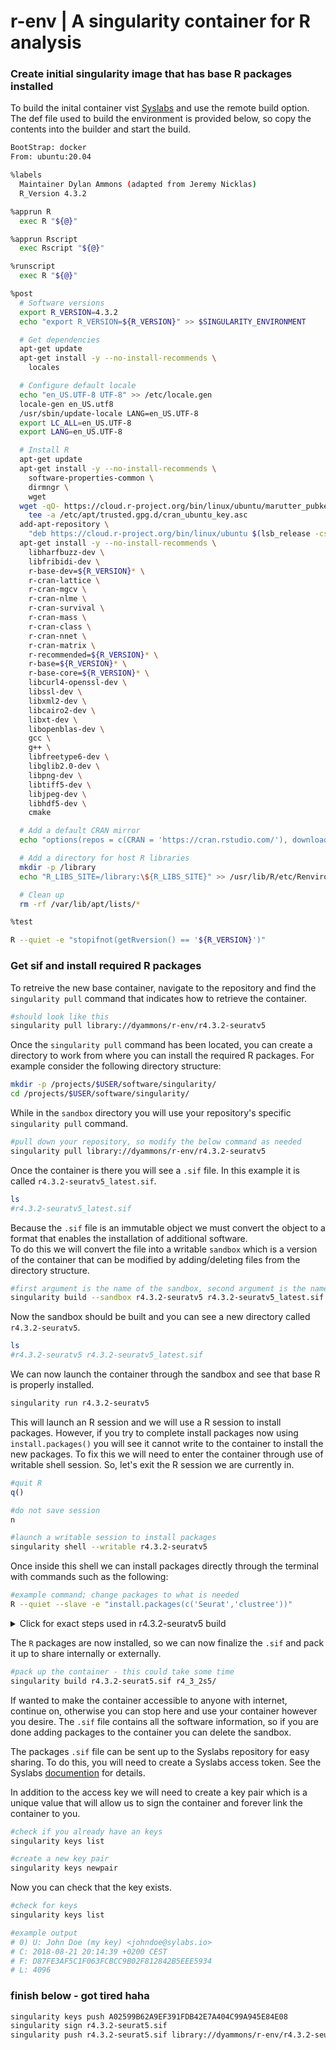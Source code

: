 # r-env | A singularity container for R analysis 


### Create initial singularity image that has base R packages installed
To build the inital container vist [Syslabs](https://cloud.sylabs.io/) and use the remote build option. The def file used to build the environment is provided below, so copy the contents into the builder and start the build.

```sh
BootStrap: docker
From: ubuntu:20.04

%labels
  Maintainer Dylan Ammons (adapted from Jeremy Nicklas)
  R_Version 4.3.2

%apprun R
  exec R "${@}"

%apprun Rscript
  exec Rscript "${@}"

%runscript
  exec R "${@}"

%post
  # Software versions
  export R_VERSION=4.3.2
  echo "export R_VERSION=${R_VERSION}" >> $SINGULARITY_ENVIRONMENT

  # Get dependencies
  apt-get update
  apt-get install -y --no-install-recommends \
    locales

  # Configure default locale
  echo "en_US.UTF-8 UTF-8" >> /etc/locale.gen
  locale-gen en_US.utf8
  /usr/sbin/update-locale LANG=en_US.UTF-8
  export LC_ALL=en_US.UTF-8
  export LANG=en_US.UTF-8

  # Install R
  apt-get update
  apt-get install -y --no-install-recommends \
    software-properties-common \
    dirmngr \
    wget
  wget -qO- https://cloud.r-project.org/bin/linux/ubuntu/marutter_pubkey.asc | \
    tee -a /etc/apt/trusted.gpg.d/cran_ubuntu_key.asc
  add-apt-repository \
    "deb https://cloud.r-project.org/bin/linux/ubuntu $(lsb_release -cs)-cran40/"
  apt-get install -y --no-install-recommends \
    libharfbuzz-dev \
    libfribidi-dev \
    r-base-dev=${R_VERSION}* \
    r-cran-lattice \
    r-cran-mgcv \
    r-cran-nlme \
    r-cran-survival \
    r-cran-mass \
    r-cran-class \
    r-cran-nnet \
    r-cran-matrix \
    r-recommended=${R_VERSION}* \
    r-base=${R_VERSION}* \
    r-base-core=${R_VERSION}* \
    libcurl4-openssl-dev \
    libssl-dev \
    libxml2-dev \
    libcairo2-dev \
    libxt-dev \
    libopenblas-dev \
    gcc \
    g++ \
    libfreetype6-dev \
    libglib2.0-dev \
    libpng-dev \
    libtiff5-dev \
    libjpeg-dev \
    libhdf5-dev \
    cmake

  # Add a default CRAN mirror
  echo "options(repos = c(CRAN = 'https://cran.rstudio.com/'), download.file.method = 'libcurl')" >> /usr/lib/R/etc/Rprofile.site

  # Add a directory for host R libraries
  mkdir -p /library
  echo "R_LIBS_SITE=/library:\${R_LIBS_SITE}" >> /usr/lib/R/etc/Renviron.site

  # Clean up
  rm -rf /var/lib/apt/lists/*

%test

R --quiet -e "stopifnot(getRversion() == '${R_VERSION}')"
```

### Get sif and install required R packages

To retreive the new base container, navigate to the repository and find the `singularity pull` command that indicates how to retrieve the container.
```sh
#should look like this
singularity pull library://dyammons/r-env/r4.3.2-seuratv5
```

Once the `singularity pull` command has been located, you can create a directory to work from where you can install the required R packages. For example consider the following directory structure:
```sh
mkdir -p /projects/$USER/software/singularity/
cd /projects/$USER/software/singularity/
```

While in the `sandbox` directory you will use your repository's specific `singularity pull` command.
```sh
#pull down your repository, so modify the below command as needed
singularity pull library://dyammons/r-env/r4.3.2-seuratv5
```

Once the container is there you will see a `.sif` file. In this example it is called `r4.3.2-seuratv5_latest.sif`.
```sh
ls
#r4.3.2-seuratv5_latest.sif
```

Because the `.sif` file is an immutable object we must convert the object to a format that enables the installation of additional software.  
To do this we will convert the file into a writable `sandbox` which is a version of the container that can be modified by adding/deleting files from the directory structure.
```sh
#first argument is the name of the sandbox, second argument is the name of the .sif to convert
singularity build --sandbox r4.3.2-seuratv5 r4.3.2-seuratv5_latest.sif
```

Now the sandbox should be built and you can see a new directory called `r4.3.2-seuratv5`.
```sh
ls
#r4.3.2-seuratv5 r4.3.2-seuratv5_latest.sif
```

We can now launch the container through the sandbox and see that base R is properly installed.
```sh
singularity run r4.3.2-seuratv5
```

This will launch an R session and we will use a R session to install packages. However, if you try to complete install packages now using `install.packages()` you will see it cannot write to the container to install the new packages. To fix this we will need to enter the container through use of writable shell session. So, let's exit the R session we are currently in.
```r
#quit R
q()

#do not save session
n
```

```sh
#launch a writable session to install packages
singularity shell --writable r4.3.2-seuratv5
```

Once inside this shell we can install packages directly through the terminal with commands such as the following:
```sh
#example command; change packages to what is needed
R --quiet --slave -e "install.packages(c('Seurat','clustree'))"
```

<details>
  <summary>Click for exact steps used in r4.3.2-seuratv5 build</summary>
<p>

<br>

```r
#install completed on 12.10.2023 - DA

#attempt to install all at once -- several failed, so reorder in future
R --quiet --slave -e "install.packages(c('Rcpp', 'ggforce', 'ggrepel', 'graphlayouts','sitmo','dqrng','uwot','devtools','lme4','tidyverse','clustree','stringr','remotes','patchwork','scales','cowplot','ggrepel','colorspace','BiocManager','pheatmap','RColorBrewer','viridis','reshape','lemon','msigdbr','ggpubr','ape','UpSetR','Seurat'))"
R --quiet --slave -e "install.packages(c('RSpectra', 'ggforce', 'ggraph','Seurat','clustree'))"
R --quiet --slave -e "install.packages(c('pbkrtest', 'car', 'rstatix','R.utils','ape','tidytree','circlize','RColorBrewer'))"

#step through one by one to catch dependency errors 
R --quiet --slave -e "BiocManager::install(c('limma','DESeq2'))"
R --quiet --slave -e "BiocManager::install(c('beachmat','BiocSingular','SingleR','celldex','treeio','ggtree','enrichplot','clusterProfiler','slingshot','scRNAseq','scuttle','ComplexHeatmap'))"
R --quiet --slave -e "remotes::install_github('chris-mcginnis-ucsf/DoubletFinder')"
R --quiet --slave -e "remotes::install_github('mojaveazure/seurat-disk')"
R --quiet --slave -e "devtools::install_github('davidsjoberg/ggsankey')"
R --quiet --slave -e "devtools::install_github('rpolicastro/scProportionTest')"
R --quiet --slave -e "devtools::install_github('immunogenomics/presto')"
R --quiet --slave -e "devtools::install_github('jinworks/CellChat')"
R --quiet --slave -e "devtools::install_github('arc85/singleseqgset')"
R --quiet --slave -e "BiocManager::install(c('beachmat','BiocSingular','SingleR','scuttle'))"
R --quiet --slave -e "BiocManager::install('BiocSingular')"
R --quiet --slave -e "BiocManager::install('SingleR')"
R --quiet --slave -e "install.packages('harmony')"
```

</p>
</details>

The `R` packages are now installed, so we can now finalize the `.sif` and pack it up to share internally or externally. 

```sh
#pack up the container - this could take some time
singularity build r4.3.2-seurat5.sif r4_3_2s5/
```

If wanted to make the container accessible to anyone with internet, continue on, otherwise you can stop here and use your container however you desire. The `.sif` file contains all the software information, so if you are done adding packages to the container you can delete the sandbox.  

The packages `.sif` file can be sent up to the Syslabs repository for easy sharing. To do this, you will need to create a Syslabs access token. See the Syslabs [documention](https://docs.sylabs.io/guides/3.3/user-guide/cloud_library.html#:~:text=Creating%20a%20Access%20token,-Access%20tokens%20for&text=the%20following%20steps%3A-,Go%20to%3A%20https%3A%2F%2Fcloud.sylabs.io%2Flibrary,%E2%80%9CCreate%20a%20new%20token%E2%80%9D) for details.  

In addition to the access key we will need to create a key pair which is a unique value that will allow us to sign the container and forever link the container to you.
```sh
#check if you already have an keys
singularity keys list

#create a new key pair
singularity keys newpair
```

Now you can check that the key exists.
```sh
#check for keys
singularity keys list

#example output
# 0) U: John Doe (my key) <johndoe@sylabs.io>
# C: 2018-08-21 20:14:39 +0200 CEST
# F: D87FE3AF5C1F063FCBCC9B02F812842B5EEE5934
# L: 4096
````

### finish below - got tired haha

```sh
singularity keys push A02599B62A9EF391FDB42E7A404C99A945E84E08
singularity sign r4.3.2-seurat5.sif
singularity push r4.3.2-seurat5.sif library://dyammons/r-env/r4.3.2-seurat5:v2
```


